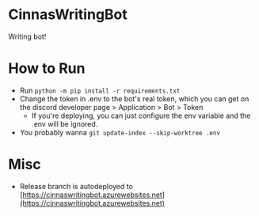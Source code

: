 # CinnasWritingBot
Writing bot!

# How to Run
 - Run `python -m pip install -r requirements.txt`
 - Change the token in .env to the bot's real token, which you can get on the discord developer page > Application > Bot > Token
	 - If you're deploying, you can just configure the env variable and the .env will be ignored.
 - You probably wanna `git update-index --skip-worktree .env`

# Misc
 - Release branch is autodeployed to [https://cinnaswritingbot.azurewebsites.net](https://cinnaswritingbot.azurewebsites.net)